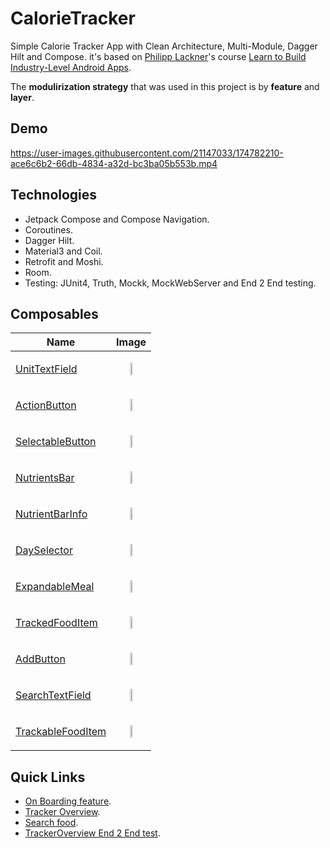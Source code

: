 # CalorieTracker
Simple Calorie Tracker App with Clean Architecture, Multi-Module, Dagger Hilt and Compose. it's based on [Philipp Lackner](https://www.youtube.com/c/PhilippLackner)'s course [Learn to Build Industry-Level Android Apps](https://pl-coding.com/multi-module-course).

The **modulirization strategy** that was used in this project is by **feature** and **layer**.

## Demo

https://user-images.githubusercontent.com/21147033/174782210-ace6c6b2-66db-4834-a32d-bc3ba05b553b.mp4


## Technologies
* Jetpack Compose and Compose Navigation.
* Coroutines.
* Dagger Hilt.
* Material3 and Coil.
* Retrofit and Moshi.
* Room.
* Testing: JUnit4, Truth, Mockk, MockWebServer and End 2 End testing.

## Composables
| Name | Image |
| -------- | -------- |
| [UnitTextField](https://github.com/yasserakbbach/CalorieTracker/blob/main/onboarding/onboarding_presentation/src/main/java/com/yasserakbbach/onboarding_presentation/components/UnitTextField.kt) | <p align="center"><img src="https://user-images.githubusercontent.com/21147033/174773071-1c3dc1ca-5c7f-405a-bbbe-812dca3e0ccd.png" width="30%" height="30%" /></p> |
| [ActionButton](https://github.com/yasserakbbach/CalorieTracker/blob/main/onboarding/onboarding_presentation/src/main/java/com/yasserakbbach/onboarding_presentation/components/ActionButton.kt) | <p align="center"><img src="https://user-images.githubusercontent.com/21147033/174774191-f3cbb185-52b5-48d7-b582-204e9475c611.png" width="30%" height="30%" /></p> |
| [SelectableButton](https://github.com/yasserakbbach/CalorieTracker/blob/main/onboarding/onboarding_presentation/src/main/java/com/yasserakbbach/onboarding_presentation/components/SelectableButton.kt) | <p align="center"><img src="https://user-images.githubusercontent.com/21147033/174774630-fc8c6be2-a3d9-4169-adcf-37e26f874f1c.png" width="30%" height="30%" /></p> |
| [NutrientsBar](https://github.com/yasserakbbach/CalorieTracker/blob/main/tracker/tracker_presentation/src/main/java/com/yasserakbbach/tracker_presentation/trackeroveriew/components/NutrientsBar.kt) | <p align="center"><img src="https://user-images.githubusercontent.com/21147033/174775935-bc28284c-ad30-4e8f-9893-1c8b262fa360.png" width="30%" height="30%" /></p> |
| [NutrientBarInfo](https://github.com/yasserakbbach/CalorieTracker/blob/main/tracker/tracker_presentation/src/main/java/com/yasserakbbach/tracker_presentation/trackeroveriew/components/NutrientBarInfo.kt) | <p align="center"><img src="https://user-images.githubusercontent.com/21147033/174776617-92d24490-01dc-46da-8a2b-39a2e2d088cc.png" width="30%" height="30%" /></p> |
| [DaySelector](https://github.com/yasserakbbach/CalorieTracker/blob/main/tracker/tracker_presentation/src/main/java/com/yasserakbbach/tracker_presentation/trackeroveriew/components/DaySelector.kt) | <p align="center"><img src="https://user-images.githubusercontent.com/21147033/174776983-0e9958eb-847f-4f24-8afc-d2fa98e7b988.png" width="30%" height="30%" /></p> |
| [ExpandableMeal](https://github.com/yasserakbbach/CalorieTracker/blob/main/tracker/tracker_presentation/src/main/java/com/yasserakbbach/tracker_presentation/trackeroveriew/components/ExpandableMeal.kt) | <p align="center"><img src="https://user-images.githubusercontent.com/21147033/174777424-c416d55c-57d3-41f6-9668-444bccb95693.png" width="30%" height="30%" /></p> |
| [TrackedFoodItem](https://github.com/yasserakbbach/CalorieTracker/blob/main/tracker/tracker_presentation/src/main/java/com/yasserakbbach/tracker_presentation/trackeroveriew/components/TrackedFoodItem.kt) | <p align="center"><img src="https://user-images.githubusercontent.com/21147033/174777909-23b8b9b9-50b6-42d6-8a93-16198b965232.png" width="30%" height="30%" /></p> |
| [AddButton](https://github.com/yasserakbbach/CalorieTracker/blob/main/tracker/tracker_presentation/src/main/java/com/yasserakbbach/tracker_presentation/trackeroveriew/components/AddButton.kt) | <p align="center"><img src="https://user-images.githubusercontent.com/21147033/174778209-237fdef4-137d-4345-a300-340dd7d223cd.png" width="30%" height="30%" /></p> |
| [SearchTextField](https://github.com/yasserakbbach/CalorieTracker/blob/main/tracker/tracker_presentation/src/main/java/com/yasserakbbach/tracker_presentation/search/components/SearchTextField.kt) | <p align="center"><img src="https://user-images.githubusercontent.com/21147033/174778705-9456c630-4662-428d-9979-d6fc0f2e8db0.png" width="30%" height="30%" /></p> |
| [TrackableFoodItem](https://github.com/yasserakbbach/CalorieTracker/blob/main/tracker/tracker_presentation/src/main/java/com/yasserakbbach/tracker_presentation/search/components/TrackableFoodItem.kt) | <p align="center"><img src="https://user-images.githubusercontent.com/21147033/174779009-18336a69-1c2f-4004-80bb-385cec56ce2d.png" width="30%" height="30%" /></p> |


## Quick Links
* [On Boarding feature](https://github.com/yasserakbbach/CalorieTracker/tree/main/onboarding).
* [Tracker Overview](https://github.com/yasserakbbach/CalorieTracker/tree/main/tracker/tracker_presentation/src/main/java/com/yasserakbbach/tracker_presentation/trackeroveriew).
* [Search food](https://github.com/yasserakbbach/CalorieTracker/tree/main/tracker/tracker_presentation/src/main/java/com/yasserakbbach/tracker_presentation/search).
* [TrackerOverview End 2 End test](https://github.com/yasserakbbach/CalorieTracker/blob/main/app/src/androidTest/java/com/yasserakbbach/calorietracker/TrackerOverviewE2E.kt).
